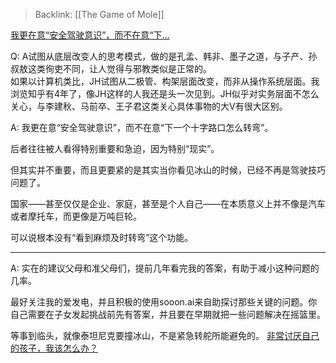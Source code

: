 > Backlink: [[The Game of Mole]]

[我更在意“安全驾驶意识”，而不在意“下…](https://www.zhihu.com/pin/1258233951182991360)
 
Q: A试图从底层改变人的思考模式，做的是孔孟、韩非、墨子之道，与子产、孙叔敖这类徇吏不同，让人觉得与邪教类似是正常的。  
如果以计算机类比，JH试图从二极管、构架层面改变，而非从操作系统层面。我浏览知乎有4年了，像JH这样的人我还是头一次见到。JH似乎对实务层面不怎么关心，与李建秋、马前卒、王子君这类关心具体事物的大V有很大区别。

A: 我更在意“安全驾驶意识”，而不在意“下一个十字路口怎么转弯”。  

后者往往被人看得特别重要和急迫，因为特别“现实”。  

但其实并不重要，而且更要紧的是其实当你看见冰山的时候，已经不再是驾驶技巧问题了。  

国家——甚至仅仅是企业、家庭，甚至是个人自己——在本质意义上并不像是汽车或者摩托车，而更像是万吨巨轮。  

可以说根本没有“看到麻烦及时转弯”这个功能。  

---

A: 实在的建议父母和准父母们，提前几年看完我的答案，有助于减小这种问题的几率。

最好关注我的爱发电，并且积极的使用sooon.ai来自助探讨那些关键的问题。你自己需要在子女发起挑战前先有答案，并且要在早期就把一些问题解决在摇篮里。

等事到临头，就像泰坦尼克要撞冰山，不是紧急转舵所能避免的。 [非常讨厌自己的孩子，我该怎么办？](https://www.zhihu.com/question/423224765/answer/1681071440)